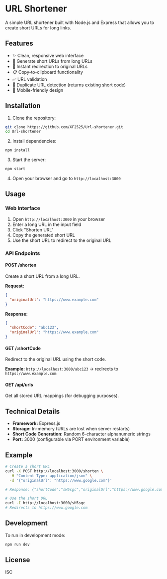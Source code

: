# URL Shortener

A simple URL shortener built with Node.js and Express that allows you to create short URLs for long links.

## Features

- ✨ Clean, responsive web interface
- 🔗 Generate short URLs from long URLs
- 🚀 Instant redirection to original URLs
- 📋 Copy-to-clipboard functionality
- ✅ URL validation
- 🔄 Duplicate URL detection (returns existing short code)
- 📱 Mobile-friendly design

## Installation

1. Clone the repository:
```bash
git clone https://github.com/XF2525/Url-shortener.git
cd Url-shortener
```

2. Install dependencies:
```bash
npm install
```

3. Start the server:
```bash
npm start
```

4. Open your browser and go to `http://localhost:3000`

## Usage

### Web Interface
1. Open `http://localhost:3000` in your browser
2. Enter a long URL in the input field
3. Click "Shorten URL"
4. Copy the generated short URL
5. Use the short URL to redirect to the original URL

### API Endpoints

#### POST /shorten
Create a short URL from a long URL.

**Request:**
```json
{
  "originalUrl": "https://www.example.com"
}
```

**Response:**
```json
{
  "shortCode": "abc123",
  "originalUrl": "https://www.example.com"
}
```

#### GET /:shortCode
Redirect to the original URL using the short code.

**Example:** `http://localhost:3000/abc123` → redirects to `https://www.example.com`

#### GET /api/urls
Get all stored URL mappings (for debugging purposes).

## Technical Details

- **Framework:** Express.js
- **Storage:** In-memory (URLs are lost when server restarts)
- **Short Code Generation:** Random 6-character alphanumeric strings
- **Port:** 3000 (configurable via PORT environment variable)

## Example

```bash
# Create a short URL
curl -X POST http://localhost:3000/shorten \
  -H "Content-Type: application/json" \
  -d '{"originalUrl": "https://www.google.com"}'

# Response: {"shortCode":"sH5sgc","originalUrl":"https://www.google.com"}

# Use the short URL
curl -I http://localhost:3000/sH5sgc
# Redirects to https://www.google.com
```

## Development

To run in development mode:
```bash
npm run dev
```

## License

ISC